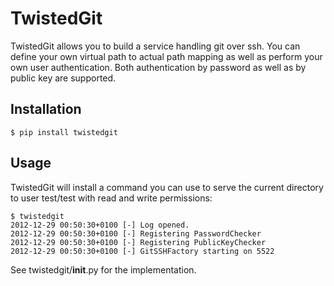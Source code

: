 TwistedGit
==========

TwistedGit allows you to build a service handling git over ssh. You can define your own 
virtual path to actual path mapping as well as perform your own user authentication. Both 
authentication by password as well as by public key are supported.

Installation
------------

	$ pip install twistedgit

Usage
-----

TwistedGit will install a command you can use to serve the current directory to user test/test with read and write permissions:

	$ twistedgit 
	2012-12-29 00:50:30+0100 [-] Log opened.
	2012-12-29 00:50:30+0100 [-] Registering PasswordChecker
	2012-12-29 00:50:30+0100 [-] Registering PublicKeyChecker
	2012-12-29 00:50:30+0100 [-] GitSSHFactory starting on 5522
	
See twistedgit/__init__.py for the implementation.